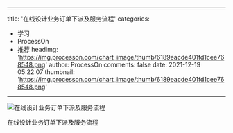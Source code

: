 
---
title: '在线设计业务订单下派及服务流程'
categories: 
 - 学习
 - ProcessOn
 - 推荐
headimg: 'https://img.processon.com/chart_image/thumb/6189eacde401fd1cee768548.png'
author: ProcessOn
comments: false
date: 2021-12-19 05:22:07
thumbnail: 'https://img.processon.com/chart_image/thumb/6189eacde401fd1cee768548.png'
---

<div>   
<img class="thumb" alt="在线设计业务订单下派及服务流程" src="https://img.processon.com/chart_image/thumb/6189eacde401fd1cee768548.png" referrerpolicy="no-referrer">
<p>在线设计业务订单下派及服务流程</p>  
</div>
            